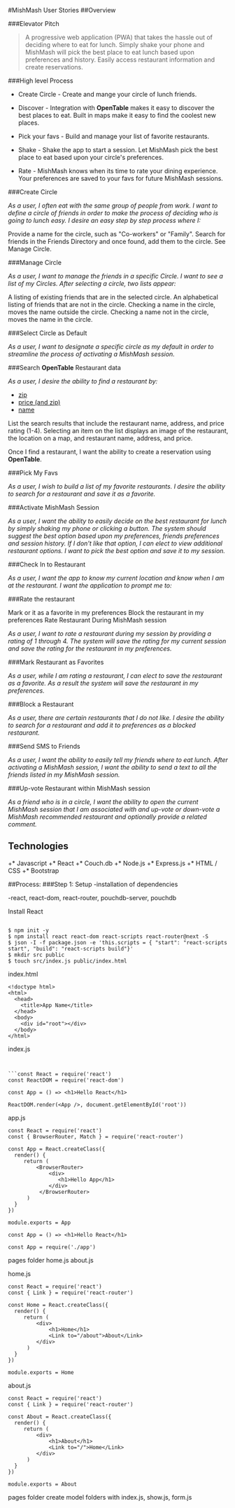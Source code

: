 #MishMash User Stories
##Overview

###Elevator Pitch

>A progressive web application (PWA) that takes the hassle out of deciding where to eat for lunch. Simply shake your phone and MishMash will pick the best place to eat lunch based upon preferences and history. Easily access restaurant information and create reservations.

###High level Process

- Create Circle - Create and mange your circle of lunch friends.

- Discover - Integration with **OpenTable** makes it easy to discover the best places to eat. Built in maps make it easy to find the coolest new places.

- Pick your favs - Build and manage your list of favorite restaurants.

- Shake - Shake the app to start a session. Let MishMash pick the best place to eat based upon your circle's preferences.

- Rate - MishMash knows when its time to rate your dining experience. Your preferences are saved to your favs for future MishMash sessions.

###Create Circle

_As a user, I often eat with the same group of people from work. I want to define a circle of friends in order to make the process of deciding who is going to lunch easy. I desire an easy step by step process where I:_

Provide a name for the circle, such as "Co-workers" or "Family".
Search for friends in the Friends Directory and once found, add them to the circle.
See Manage Circle.

###Manage Circle

_As a user, I want to manage the friends in a specific Circle. I want to see a list of my Circles. After selecting a circle, two lists appear:_

A listing of existing friends that are in the selected circle.
An alphabetical listing of friends that are not in the circle.
Checking a name in the circle, moves the name outside the circle. Checking a name not in the circle, moves the name in the circle.

###Select Circle as Default

_As a user, I want to designate a specific circle as my default in order to streamline the process of activating a MishMash session._

###Search **OpenTable** Restaurant data

_As a user, I desire the ability to find a restaurant by:_

- [zip](http://opentable.herokuapp.com/api/restaurants?zip=29466)
- [price (and zip)](http://opentable.herokuapp.com/api/restaurants?zip=29464&price=2)
- [name](http://opentable.herokuapp.com/api/restaurants?name=red%20drum)

List the search results that include the restaurant name, address, and price rating (1-4). Selecting an item on the list displays an image of the restaurant, the location on a map, and restaurant name, address, and price.

Once I find a restaurant, I want the ability to create a reservation using **OpenTable**.

###Pick My Favs

_As a user, I wish to build a list of my favorite restaurants. I desire the ability to search for a restaurant and save it as a favorite._

###Activate MishMash Session

_As a user, I want the ability to easily decide on the best restaurant for lunch by simply shaking my phone or clicking a button. The system should suggest the best option based upon my preferences, friends preferences and session history. If I don't like that option, I can elect to view additional restaurant options. I want to pick the best option and save it to my session._

###Check In to Restaurant

_As a user, I want the app to know my current location and know when I am at the restaurant. I want the application to prompt me to:_

###Rate the restaurant

Mark or it as a favorite in my preferences
Block the restaurant in my preferences
Rate Restaurant During MishMash session

_As a user, I want to rate a restaurant during my session by providing a rating of 1 through 4. The system will save the rating for my current session and save the rating for the restaurant in my preferences._

###Mark Restaurant as Favorites

_As a user, while I am rating a restaurant, I can elect to save the restaurant as a favorite. As a result the system will save the restaurant in my preferences._

###Block a Restaurant

_As a user, there are certain restaurants that I do not like. I desire the ability to search for a restaurant and add it to preferences as a blocked restaurant._

###Send SMS to Friends

_As a user, I want the ability to easily tell my friends where to eat lunch. After activating a MishMash session, I want the ability to send a text to all the friends listed in my MishMash session._

###Up-vote Restaurant within MishMash session

_As a friend who is in a circle, I want the ability to open the current MishMash session that I am associated with and up-vote or down-vote a MishMash recommended restaurant and optionally provide a related comment._

## Technologies
 +* Javascript
 +* React
 +* Couch.db
 +* Node.js
 +* Express.js
 +* HTML / CSS
 +* Bootstrap


##Process:
###Step 1: Setup
-installation of dependencies

-react, react-dom, react-router, pouchdb-server, pouchdb

Install React

```

$ npm init -y
$ npm install react react-dom react-scripts react-router@next -S
$ json -I -f package.json -e 'this.scripts = { "start": "react-scripts start", "build": "react-scripts build"}'
$ mkdir src public
$ touch src/index.js public/index.html

```
index.html

```
<!doctype html>
<html>
  <head>
    <title>App Name</title>
  </head>
  <body>
    <div id="root"></div>
  </body>
</html>

```
index.js

```


```const React = require('react')
const ReactDOM = require('react-dom')

const App = () => <h1>Hello React</h1>

ReactDOM.render(<App />, document.getElementById('root'))

```
app.js

```
const React = require('react')
const { BrowserRouter, Match } = require('react-router')

const App = React.createClass({
  render() {
     return (
         <BrowserRouter>
             <div>
                <h1>Hello App</h1>
             </div>
          </BrowserRouter>
      )
  }
})

module.exports = App
```

```
const App = () => <h1>Hello React</h1>

const App = require('./app')

```


pages folder
home.js
about.js

home.js
```
const React = require('react')
const { Link } = require('react-router')

const Home = React.createClass({
  render() {
     return (
         <div>
             <h1>Home</h1>
             <Link to="/about">About</Link>
         </div>
      )
  }
})

module.exports = Home
```
about.js

```
const React = require('react')
const { Link } = require('react-router')

const About = React.createClass({
  render() {
     return (
         <div>
             <h1>About</h1>
             <Link to="/">Home</Link>
         </div>
      )
  }
})

module.exports = About
```

pages folder create model folders with index.js, show.js, form.js
